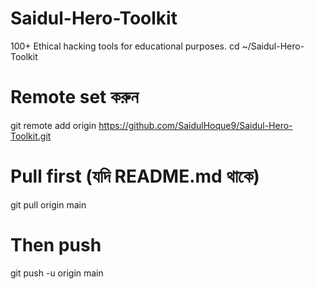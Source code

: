# Saidul-Hero-Toolkit
100+ Ethical hacking tools for educational purposes. 
cd ~/Saidul-Hero-Toolkit

# Remote set করুন
git remote add origin https://github.com/SaidulHoque9/Saidul-Hero-Toolkit.git

# Pull first (যদি README.md থাকে)
git pull origin main

# Then push
git push -u origin main
